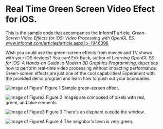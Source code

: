 # Real Time Green Screen Video Efect for iOS.

This is the sample code that accompanies the InformIT article, *Green-Screen Video Effects for iOS: Video Processing with OpenGL ES*. www.informit.com/articles/article.aspx?p=1946398

Wish you could use the green-screen effects from movies and TV shows with your iOS devices? You can! Erik Buck, author of *Learning OpenGL ES for iOS: A Hands-on Guide to Modern 3D Graphics Programming*, describes how to perform real-time video processing without impacting performance. Green-screen effects are just one of the cool capabilities! Experiment with the provided demo program and learn how to push out your boundaries.

![Image of Figure1](http://ptgmedia.pearsoncmg.com/images/art_buck_iosgreenscreen/elementLinks/buck1_fig01.jpg)
Figure 1 Sample green-screen effect.

![Image of Figure2](http://ptgmedia.pearsoncmg.com/images/art_buck_iosgreenscreen/elementLinks/buck1_fig02.jpg)
Figure 2 Images are composed of pixels with red, green, and blue elements.

![Image of Figure3](http://ptgmedia.pearsoncmg.com/images/art_buck_iosgreenscreen/elementLinks/buck1_fig03.jpg)
Figure 3 There's an elephant outside the window.

![Image of Figure4](http://ptgmedia.pearsoncmg.com/images/art_buck_iosgreenscreen/elementLinks/buck1_fig04.jpg)
Figure 4 The neighbor's lawn is very green.
